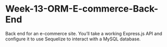 # Week-13-ORM-E-commerce-Back-End
Back end for an e-commerce site. You’ll take a working Express.js API and configure it to use Sequelize to interact with a MySQL database.
